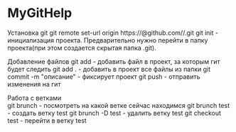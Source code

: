 # MyGitHelp

Установка git
git remote set-url origin https://<githubtoken>@github.com/<username>/<repositoryname>.git
git init - инициализация проекта. Предварительно нужно перейти в папку проекта(при этом создается скрытая папка .git).

Добавление файлов
git add <file>  - добавить файл в проект, за которым гит будет следить
git add .  - добавить в проект все файлы из папки
git commit -m "описание" - фиксирует проект
git push - отправить изменения на гит
  
Работа с ветками  
git brunch - посмотреть на какой ветке сейчас находимся
git brunch test - создать ветку test
git brunch -D test - удалить ветку test
git checkout test - перейти в ветку test
